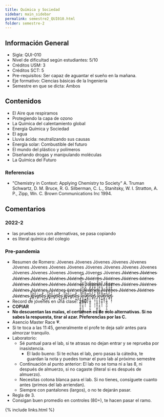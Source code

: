 ```yaml
---
title: Química y Sociedad
sidebar: main_sidebar
permalink: semestre2_QUI010.html
folder: semestre-2
---
```


## Información General

- Sigla: QUI-010
- Nivel de dificultad según estudiantes: 5/10
- Créditos USM: 3
- Créditos SCT: 5
- Pre-requisitos: Ser capaz de aguantar el sueño en la mañana.
- Eje formativo: Ciencias básicas de la Ingeniería
- Semestre en que se dicta: Ambos

## Contenidos

- El Aire que respiramos
- Protegiendo la capa de ozono
- La Química del calentamiento global
- Energía Química y Sociedad
- El agua
- Lluvia ácida: neutralizando sus causas
- Energía solar: Combustible del futuro
- El mundo del plástico y polímeros
- Diseñando drogas y manipulando moléculas
- La Química del Futuro

### Referencias

- "Chemistry in Context: Applying Chemistry to Society" A. Truman Schwartz, D. M. Bruce, R. G. Silberman, C. L., Stanitsky, W. I. Stratton, A. P., Zipp, Wn. C. Brown Communications Inc 1994.

## Comentarios

### 2022-2

- las pruebas son con alternativas, se pasa copiando
- es literal química del colegio

### Pre-pandemia

- Resumen de Romero: Jóvenes Jóvenes Jóvenes Jóvenes Jóvenes Jóvenes Jóvenes Jóvenes Jóvenes Jóvenes Jóvenes Jóvenes Jóvenes Jóvenes Jóvenes Jóvenes Jóvenes Jóvenes Jóvenes J̸ó̴v̸e̸n̵e̶s̴  J̸ó̴v̸e̸n̵e̶s̴ J̸ó̴v̸e̸n̵e̶s̴  J̸ó̴v̸e̸n̵e̶s̴  J̸ó̴v̸e̸n̵e̶s̴ J̸ó̴v̸e̸n̵e̶s̴ J̸ó̴v̸e̸n̵e̶s̴ J̸ó̴v̸e̸n̵e̶s̴ J̸ó̴v̸e̸n̵e̶s̴  ó̴v̸e̸n̵e̶s̴  J̸ó̴v̸e̸n̵e̶s̴ J̸ó̴v̸e̸n̵e̶s̴ J̸ó̴v̸e̸n̵e̶s̴ J̸ó̴v̸e̸n̵e̶s̴ J̸ó̴v̸e̸n̵e̶s̴  J̸ó̴v̸e̸n̵e̶s̴  J̸ó̴v̸e̸n̵e̶s̴ J̸ó̴v̸e̸n̵e̶s̴ J̸ó̴v̸e̸n̵e̶s̴ J̸ó̴v̸e̸n̵e̶s̴ J̸ó̴v̸e̸n̵e̶s̴  ó̴v̸e̸n̵e̶s̴  J̸ó̴v̸e̸n̵e̶s̴ J̸ó̴v̸e̸n̵e̶s̴ J̸ó̴v̸e̸n̵e̶s̴ J̸ó̴v̸e̸n̵e̶s̴ J̸ó̴v̸e̸n̵e̶s̴ J̸̳͕̑̿ͅó̷̳͎̄̀̚ṽ̶͕͋̋e̸̲̯͗̍ṉ̶͝e̵̩͖̓͊̆͜s̵̢̼͘ J̸̳͕̑̿ͅó̷̳͎̄̀̚ṽ̶͕͋̋e̸̲̯͗̍ṉ̶͝e̵̩͖̓͊̆͜s̵̢̼͘ J̸̳͕̑̿ͅó̷̳͎̄̀̚ṽ̶͕͋̋e̸̲̯͗̍ṉ̶͝e̵̩͖̓͊̆͜s̵̢̼͘ J̷̢̨̛͈̯͎̻̣̪̝̫͙̺̙̬̤̼͔͗͒̓͒̎͑̔̅̍̓̐̾͑̈̽̈́̚͠ǫ̷̡̧̢̡̧̖͔̟͍̫̹̩̻͖̥̟́̌̃̏̀͒̇͊̍͗̍̄̅ͅͅv̶̨͖̳̦͇͈̩͎̠̖̅̅͊̿͐̈́͂̈͑̈͒͊̕̚e̷̬̻̺͉̗̩͋̚̚ņ̷̛̝̹̘̳̥̺̥̤̺͕̙̰̣̣͇̀̃̀̽̋̑̀͊́̽̓͌̊͘͘è̸͚̮̏̒̈́̎̓̽̎̉͋ŝ̵̡̘̝̘̠̣͔̠̦̠̦͑̆̾̌̔͌́͂̌͝ J̷̢̨̛͈̯͎̻̣̪̝̫͙̺̙̬̤̼͔͗͒̓͒̎͑̔̅̍̓̐̾͑̈̽̈́̚͠ǫ̷̡̧̢̡̧̖͔̟͍̫̹̩̻͖̥̟́̌̃̏̀͒̇͊̍͗̍̄̅ͅͅv̶̨͖̳̦͇͈̩͎̠̖̅̅͊̿͐̈́͂̈͑̈͒͊̕̚e̷̬̻̺͉̗̩͋̚̚ņ̷̛̝̹̘̳̥̺̥̤̺͕̙̰̣̣͇̀̃̀̽̋̑̀͊́̽̓͌̊͘͘è̸͚̮̏̒̈́̎̓̽̎̉͋ŝ̵̡̘̝̘̠̣͑̆̾̌̔͌́͂̌͝
- Record de jóvenes en una clase: 260.
- **COPIAR**
- **No descuentan las malas, el certamen es de solo alternativas. Si no sabes la respuesta, tirar al azar. Preferencias por las C.**
- Asencio Master Race :heartpulse:.
- Si te toca a las 11:45, generalmente el profe te deja salir antes para almorzar tranquilo.
- Laboratorio:
  - Sé puntual para el lab, si te atrasas no dejan entrar y se reprueba por inasistencia.
    - El lado bueno: Si te echas el lab, pero pasas la cátedra, te guardan la nota y puedes tomar el puro lab al próximo semestre
  - Continuación al punto anterior: El lab no se toma ni a las 8, ni después de almuerzo, si no cagaste (literal si es después de almuerzo).
  - Necesitas cotona blanca para el lab. Si no tienes, consíguete cuanto antes (primos del lab arriendan).
  - Siempre con pantalones (largos), o no te dejarán pasar.
- Regla de 3.
- Consigan buen promedio en controles (80+), te hacen pasar el ramo.

{% include links.html %}
